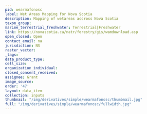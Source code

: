 ```yaml
---
pid: wearmafonosc
label: Wet Areas Mapping for Nova Scotia
description: Mapping of wetareas accross Nova Scotia
taxon_group: 
marine_terrestrial_freshwater: Terrestrial|Freshwater
link: https://novascotia.ca/natr/forestry/gis/wamdownload.asp
open_closed: Open
contact_email: na
jurisdiction: NS
raster_vector: 
_tags: 
data_product_type: 
cell_size: 
organization_individual: 
closed_consent_received: 
assignee: Grant
image_source: 
order: '47'
layout: data_item
collection: inputs
thumbnail: "/img/derivatives/simple/wearmafonosc/thumbnail.jpg"
full: "/img/derivatives/simple/wearmafonosc/fullwidth.jpg"
---
```

